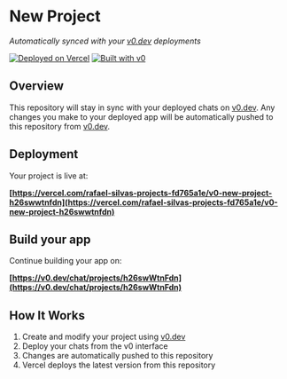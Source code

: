# New Project

*Automatically synced with your [v0.dev](https://v0.dev) deployments*

[![Deployed on Vercel](https://img.shields.io/badge/Deployed%20on-Vercel-black?style=for-the-badge&logo=vercel)](https://vercel.com/rafael-silvas-projects-fd765a1e/v0-new-project-h26swwtnfdn)
[![Built with v0](https://img.shields.io/badge/Built%20with-v0.dev-black?style=for-the-badge)](https://v0.dev/chat/projects/h26swWtnFdn)

## Overview

This repository will stay in sync with your deployed chats on [v0.dev](https://v0.dev).
Any changes you make to your deployed app will be automatically pushed to this repository from [v0.dev](https://v0.dev).

## Deployment

Your project is live at:

**[https://vercel.com/rafael-silvas-projects-fd765a1e/v0-new-project-h26swwtnfdn](https://vercel.com/rafael-silvas-projects-fd765a1e/v0-new-project-h26swwtnfdn)**

## Build your app

Continue building your app on:

**[https://v0.dev/chat/projects/h26swWtnFdn](https://v0.dev/chat/projects/h26swWtnFdn)**

## How It Works

1. Create and modify your project using [v0.dev](https://v0.dev)
2. Deploy your chats from the v0 interface
3. Changes are automatically pushed to this repository
4. Vercel deploys the latest version from this repository